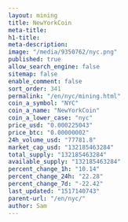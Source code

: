 ```yaml
---
layout: mining
title: NewYorkCoin
meta-title: 
h1-title: 
meta-description: 
image: "/media/9350762/nyc.png"
published: true
allow_search_engine: false
sitemap: false
enable_comment: false
sort_order: 341
permalink: "/en/nyc/mining.html"
coin_a_symbol: "NYC"
coin_a_name: "NewYorkCoin"
coin_a_lower_case: "nyc"
price_usd: "0.000225043"
price_btc: "0.00000002"
24h_volume_usd: "77781.8"
market_cap_usd: "132185463284"
total_supply: "132185463284"
available_supply: "132185463284"
percent_change_1h: "10.14"
percent_change_24h: "22.28"
percent_change_7d: "-22.42"
last_updated: "1517140743"
parent-url: "/en/nyc/"
author: Sam
---
```


